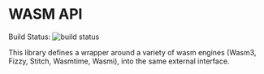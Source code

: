 # WASM API

Build Status: ![build status](https://github.com/gramseyer/wasm_api/actions/workflows/cpp.yml/badge.svg)

This library defines a wrapper around a variety of wasm engines (Wasm3, Fizzy, Stitch, Wasmtime, Wasmi),
into the same external interface.
